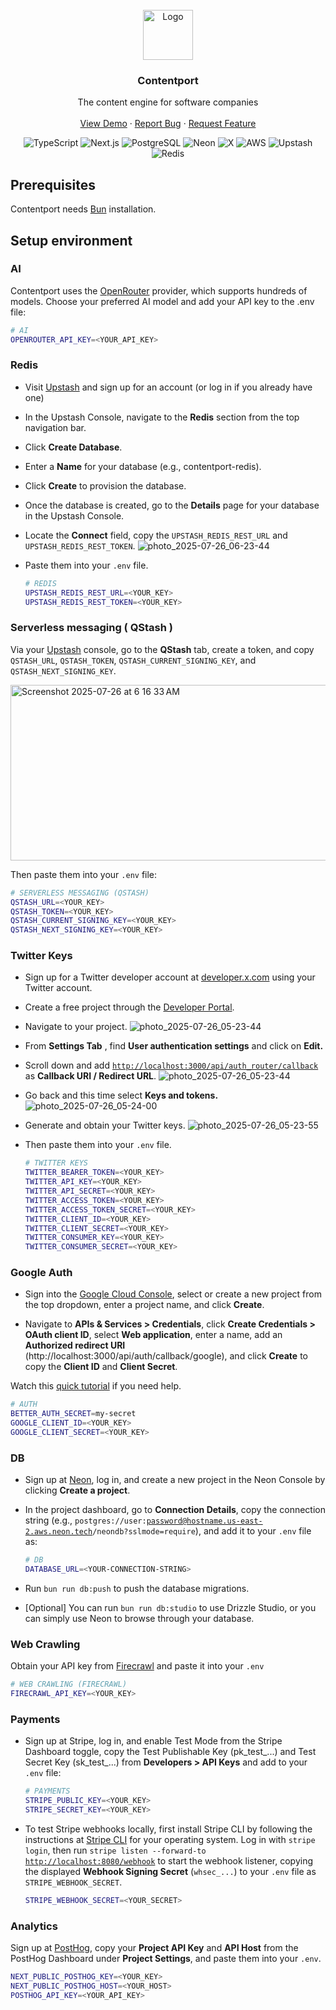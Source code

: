 <div id="top"></div>

<!-- PROJECT LOGO -->
<br />
<div align="center">
  <a href="https://www.contentport.io/">
    <img src="./public/favicon.ico" alt="Logo" width="80" height="80">
  </a>

<h3 align="center">Contentport</h3>

  <p align="center">
    The content engine for software companies
    <br />
    <br />
    <a href="https://www.contentport.io/">View Demo</a>
    ·
    <a href="https://github.com/joschan21/contentport/issues">Report Bug</a>
    ·
    <a href="https://github.com/joschan21/contentport/issues">Request Feature</a>
  </p>

![TypeScript](https://img.shields.io/badge/typescript-%23007ACC.svg?style=for-the-badge&logo=typescript&logoColor=white)
![Next.js](https://img.shields.io/badge/Next.js-%23000000.svg?style=for-the-badge&logo=next.js&logoColor=white)
![PostgreSQL](https://img.shields.io/badge/PostgreSQL-%23336791.svg?style=for-the-badge&logo=postgresql&logoColor=white)
![Neon](https://img.shields.io/badge/Neon-%2300FF00.svg?style=for-the-badge&logo=neon&logoColor=black)
![X](https://img.shields.io/badge/X-%23000000.svg?style=for-the-badge&logo=x&logoColor=white)
![AWS](https://img.shields.io/badge/AWS-%23FF9900.svg?style=for-the-badge&logo=amazon-aws&logoColor=white)
![Upstash](https://img.shields.io/badge/Upstash-%236F00FF.svg?style=for-the-badge&logo=upstash&logoColor=white)
![Redis](https://img.shields.io/badge/Redis-%23DC382D.svg?style=for-the-badge&logo=redis&logoColor=white)

</div>

## **Prerequisites**

Contentport needs [Bun](https://bun.com/) installation.

## **Setup environment**

### AI

Contentport uses the [OpenRouter](https://github.com/OpenRouterTeam/ai-sdk-provider) provider, which supports hundreds of models. Choose your preferred AI model and add your API key to the .env file:

```bash
# AI
OPENROUTER_API_KEY=<YOUR_API_KEY>
```

### Redis

- Visit [Upstash](https://upstash.com) and sign up for an account (or log in if you already have one)

- In the Upstash Console, navigate to the **Redis** section from the top navigation bar.

- Click **Create Database**.

- Enter a **Name** for your database (e.g., contentport-redis).

- Click **Create** to provision the database.

- Once the database is created, go to the **Details** page for your database in the Upstash Console.

- Locate the **Connect** field, copy the `UPSTASH_REDIS_REST_URL` and `UPSTASH_REDIS_REST_TOKEN`.
  ![photo_2025-07-26_06-23-44](https://github.com/user-attachments/assets/8e612114-d0f6-49f0-99ce-d321c683cc1f)

- Paste them into your `.env` file.

  ```bash
  # REDIS
  UPSTASH_REDIS_REST_URL=<YOUR_KEY>
  UPSTASH_REDIS_REST_TOKEN=<YOUR_KEY>
  ```

### Serverless messaging ( QStash )

Via your [Upstash](https://upstash.com) console, go to the **QStash** tab, create a token, and copy `QSTASH_URL`, `QSTASH_TOKEN`, `QSTASH_CURRENT_SIGNING_KEY`, and `QSTASH_NEXT_SIGNING_KEY`.

<img width="942" height="281" alt="Screenshot 2025-07-26 at 6 16 33 AM" src="https://github.com/user-attachments/assets/5c0ad048-a81c-438f-82a5-9c68db969e18" />

Then paste them into your `.env` file:

```bash
# SERVERLESS MESSAGING (QSTASH)
QSTASH_URL=<YOUR_KEY>
QSTASH_TOKEN=<YOUR_KEY>
QSTASH_CURRENT_SIGNING_KEY=<YOUR_KEY>
QSTASH_NEXT_SIGNING_KEY=<YOUR_KEY>
```

### Twitter Keys

- Sign up for a Twitter developer account at [developer.x.com](http://developer.x.com) using your Twitter account.

- Create a free project through the [Developer Portal](https://developer.x.com/en/portal/dashboard).

- Navigate to your project.
  ![photo_2025-07-26_05-23-44](https://github.com/user-attachments/assets/e663172a-5c12-46eb-8e07-747ae9370932)

- From **Settings Tab** , find **User authentication settings** and click on **Edit.**

- Scroll down and add [`http://localhost:3000/api/auth_router/callback`](http://localhost:3000/api/auth_router/callback) as **Callback URI / Redirect URL**.
  ![photo_2025-07-26_05-23-44](https://github.com/user-attachments/assets/d19e6122-8ad0-4aa9-bd0c-3f444dacd486)

- Go back and this time select **Keys and tokens.**
  ![photo_2025-07-26_05-24-00](https://github.com/user-attachments/assets/fed236e5-fed0-4f71-bb22-f96085f16acf)

- Generate and obtain your Twitter keys.
  ![photo_2025-07-26_05-23-55](https://github.com/user-attachments/assets/501bb6ae-bd1e-4b11-9516-d9ee6af5dae6)

- Then paste them into your `.env` file.

  ```bash
  # TWITTER KEYS
  TWITTER_BEARER_TOKEN=<YOUR_KEY>
  TWITTER_API_KEY=<YOUR_KEY>
  TWITTER_API_SECRET=<YOUR_KEY>
  TWITTER_ACCESS_TOKEN=<YOUR_KEY>
  TWITTER_ACCESS_TOKEN_SECRET=<YOUR_KEY>
  TWITTER_CLIENT_ID=<YOUR_KEY>
  TWITTER_CLIENT_SECRET=<YOUR_KEY>
  TWITTER_CONSUMER_KEY=<YOUR_KEY>
  TWITTER_CONSUMER_SECRET=<YOUR_KEY>
  ```

### Google Auth

- Sign into the [Google Cloud Console](https://console.cloud.google.com/), select or create a new project from the top dropdown, enter a project name, and click **Create**.

- Navigate to **APIs & Services &gt; Credentials**, click **Create Credentials &gt; OAuth client ID**, select **Web application**, enter a name, add an **Authorized redirect URI** (http://localhost:3000/api/auth/callback/google), and click **Create** to copy the **Client ID** and **Client Secret**.

Watch this [quick tutorial](https://youtu.be/TjMhPr59qn4?si=aYjl_SRFmOHopndX) if you need help.

```bash
# AUTH
BETTER_AUTH_SECRET=my-secret
GOOGLE_CLIENT_ID=<YOUR_KEY>
GOOGLE_CLIENT_SECRET=<YOUR_KEY>
```

### DB

- Sign up at [Neon](https://neon.tech), log in, and create a new project in the Neon Console by clicking **Create a project**.

- In the project dashboard, go to **Connection Details**, copy the connection string (e.g., `postgres://user:`[`password@hostname.us-east-2.aws.neon.tech`](mailto:password@hostname.us-east-2.aws.neon.tech)`/neondb?sslmode=require`), and add it to your `.env` file as:

  ```bash
  # DB
  DATABASE_URL=<YOUR-CONNECTION-STRING>
  ```

- Run `bun run db:push` to push the database migrations.

- \[Optional\] You can run `bun run db:studio` to use Drizzle Studio, or you can simply use Neon to browse through your database.

### Web Crawling

Obtain your API key from [Firecrawl](https://www.firecrawl.dev/) and paste it into your `.env`

```bash
# WEB CRAWLING (FIRECRAWL)
FIRECRAWL_API_KEY=<YOUR_KEY>
```

### Payments

- Sign up at Stripe, log in, and enable Test Mode from the Stripe Dashboard toggle, copy the Test Publishable Key (pk_test\_...) and Test Secret Key (sk_test\_...) from **Developers &gt; API Keys** and add to your `.env` file:

  ```bash
  # PAYMENTS
  STRIPE_PUBLIC_KEY=<YOUR_KEY>
  STRIPE_SECRET_KEY=<YOUR_KEY>
  ```

- To test Stripe webhooks locally, first install Stripe CLI by following the instructions at [Stripe CLI](https://docs.stripe.com/stripe-cli) for your operating system. Log in with `stripe login`, then run `stripe listen --forward-to` [`http://localhost:8080/webhook`](http://localhost:8080/webhook) to start the webhook listener, copying the displayed **Webhook Signing Secret** (`whsec_...`) to your `.env` file as `STRIPE_WEBHOOK_SECRET`.

  ```bash
  STRIPE_WEBHOOK_SECRET=<YOUR_SECRET>
  ```

### Analytics

Sign up at [PostHog](https://posthog.com), copy your **Project API Key** and **API Host** from the PostHog Dashboard under **Project Settings**, and paste them into your `.env`.

```bash
NEXT_PUBLIC_POSTHOG_KEY=<YOUR_KEY>
NEXT_PUBLIC_POSTHOG_HOST=<YOUR_HOST>
POSTHOG_API_KEY=<YOUR_API_KEY>
```

